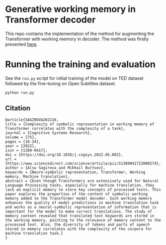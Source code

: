# Generative working memory in Transformer decoder
This repo contains the implementation of the method for augmenting the Transformer with working memory in decoder.
The method was firstly presented [here](https://doi.org/10.1007/978-3-030-91581-0_34).

# Running the training and evaluation
See the `run.py` script for initial training of the model on TED dataset followed by the fine-tuning on Open Subtitles dataset.
```bash
python run.py
```

## Citation
```
@article{SAGIROVA202216,
title = {Complexity of symbolic representation in working memory of Transformer correlates with the complexity of a task},
journal = {Cognitive Systems Research},
volume = {75},
pages = {16-24},
year = {2022},
issn = {1389-0417},
doi = {https://doi.org/10.1016/j.cogsys.2022.05.002},
url = {https://www.sciencedirect.com/science/article/pii/S1389041722000274},
author = {Alsu Sagirova and Mikhail Burtsev},
keywords = {Neuro-symbolic representation, Transformer, Working memory, Machine translation},
abstract = {Even though Transformers are extensively used for Natural Language Processing tasks, especially for machine translation, they lack an explicit memory to store key concepts of processed texts. This paper explores the properties of the content of symbolic working memory added to the Transformer model decoder. Such working memory enhances the quality of model predictions in machine translation task and works as a neural-symbolic representation of information that is important for the model to make correct translations. The study of memory content revealed that translated text keywords are stored in the working memory, pointing to the relevance of memory content to the processed text. Also, the diversity of tokens and parts of speech stored in memory correlates with the complexity of the corpora for machine translation task.}
}
```
